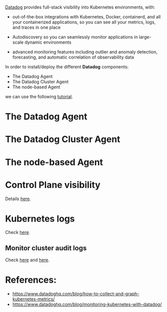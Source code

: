[Datadog](https://www.datadoghq.com/) provides full-stack visibility into Kubernetes environments, with:

* out-of-the-box integrations with Kubernetes, Docker, containerd, and all your containerized applications, so you can see all your metrics, logs, and traces in one place

* Autodiscovery so you can seamlessly monitor applications in large-scale dynamic environments

* advanced monitoring features including outlier and anomaly detection, forecasting, and automatic correlation of observability data

In order to install/deploy the different **Datadog** components:
* The Datadog Agent
* The Datadog Cluster Agent
* The node-based Agent

we can use the following [tutorial](https://www.datadoghq.com/blog/monitoring-kubernetes-with-datadog/).

# The Datadog Agent

# The Datadog Cluster Agent

# The node-based Agent

# Control Plane visibility

Details [here](https://www.datadoghq.com/blog/monitoring-kubernetes-with-datadog/#get-visibility-into-your-control-plane).

# Kubernetes logs

Check [here](https://www.datadoghq.com/blog/monitoring-kubernetes-with-datadog/#collect-and-analyze-kubernetes-logs).

## Monitor cluster audit logs

Check [here](https://www.datadoghq.com/blog/monitoring-kubernetes-with-datadog/#view-your-clusters-audit-logs) and [here](https://www.datadoghq.com/blog/monitor-kubernetes-audit-logs/).

# References:
* https://www.datadoghq.com/blog/how-to-collect-and-graph-kubernetes-metrics/
* https://www.datadoghq.com/blog/monitoring-kubernetes-with-datadog/
